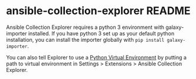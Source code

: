 # ansible-collection-explorer README

Ansible Collection Explorer requires a python 3 environment with galaxy-importer installed. If you have python 3 set up as your default python installation, you can install the importer globally with `pip install galaxy-importer`.

You can also tell Explorer to use a [Python Virtual Environment](https://docs.python.org/3/library/venv.html) by putting a path to virtual environment in Settings > Extensions > Ansible Collection Explorer.
